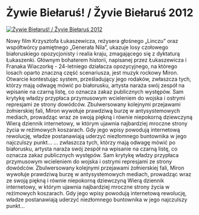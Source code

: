 Żywie Biełaruś! / Žyvie Biełaruś 2012 
=============
[![Żywie Biełaruś! / Žyvie Biełaruś 2012 ](http://vidos.pl/images/player.gif)](http://vidos.pl/ywie-bielarus-yvie-bielarus-2012)

 Nowy film Krzysztofa Łukaszewicza, reżysera głośnego „Linczu” oraz współtwórcy pamiętnego „Generała Nila”, ukazuje losy czołowego białoruskiego opozycjonisty i realia kraju, zmagającego się z dyktaturą Łukaszenki. Głównym bohaterem historii, napisanej przez Łukaszewicza i Franaka Wiaczorkę - 24-letniego działacza opozycyjnego, na którego losach oparto znaczną część scenariusza, jest muzyk rockowy Miron. Otwarcie kontestując system, prześladujący jego rodaków, zwłaszcza tych, którzy mają odwagę mówić po białorusku, artysta naraża swój zespół na wpisanie na czarną listę, co oznacza zakaz publicznych występów. Sam krytykę władzy przypłaca przymusowym wcieleniem do wojska i ostrymi represjami ze strony dowódców. Zbulwersowany kolejnymi przejawami żołnierskiej fali, Miron wywołuje prawdziwą burzę w antysystemowych mediach, prowadząc wraz ze swoją piękną i równie niepokorną dziewczyną Wierą dziennik internetowy, w którym ujawnia najbardziej mroczne strony życia w reżimowych koszarach. Gdy jego wpisy powodują internetową rewolucję, władze postanawiają uderzyć niezłomnego buntownika w jego najczulszy punkt…   ... zwłaszcza tych, którzy mają odwagę mówić po białorusku, artysta naraża swój zespół na wpisanie na czarną listę, co oznacza zakaz publicznych występów. Sam krytykę władzy przypłaca przymusowym wcieleniem do wojska i ostrymi represjami ze strony dowódców. Zbulwersowany kolejnymi przejawami żołnierskiej fali, Miron wywołuje prawdziwą burzę w antysystemowych mediach, prowadząc wraz ze swoją piękną i równie niepokorną dziewczyną Wierą dziennik internetowy, w którym ujawnia najbardziej mroczne strony życia w reżimowych koszarach. Gdy jego wpisy powodują internetową rewolucję, władze postanawiają uderzyć niezłomnego buntownika w jego najczulszy punkt…

